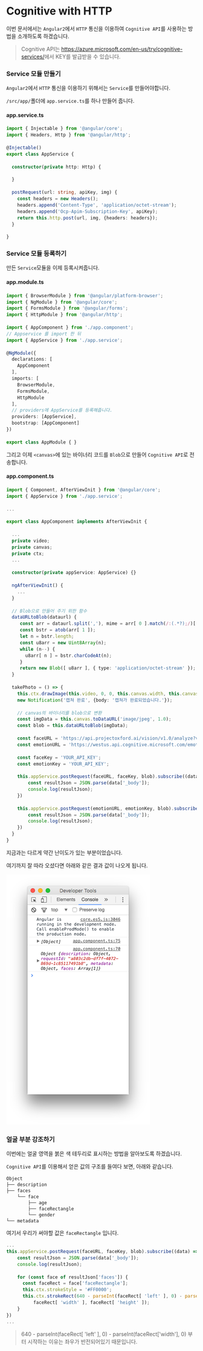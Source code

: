 # Cognitive with HTTP

이번 문서에서는 `Angular2`에서 `HTTP` 통신을 이용하여 `Cognitive API`를 사용하는 방법을 소개하도록 하겠습니다.

> Cognitive API는 <https://azure.microsoft.com/en-us/try/cognitive-services/>에서 KEY를 발급받을 수 있습니다.

### Service 모듈 만들기
`Angular2`에서 `HTTP` 통신을 이용하기 위해서는 `Service`를 만들어야합니다.

`/src/app/`폴더에 `app.service.ts`를 하나 만들어 줍니다.

#### app.service.ts
```typescript
import { Injectable } from '@angular/core';
import { Headers, Http } from '@angular/http';

@Injectable()
export class AppService {

  constructor(private http: Http) {

  }

  postRequest(url: string, apiKey, img) {
    const headers = new Headers();
    headers.append('Content-Type', 'application/octet-stream');
    headers.append('Ocp-Apim-Subscription-Key', apiKey);
    return this.http.post(url, img, {headers: headers});
  }

}
```

### Service 모듈 등록하기
만든 `Service`모듈을 이제 등록시켜줍니다.

#### app.module.ts
```typescript
import { BrowserModule } from '@angular/platform-browser';
import { NgModule } from '@angular/core';
import { FormsModule } from '@angular/forms';
import { HttpModule } from '@angular/http';

import { AppComponent } from './app.component';
// Appservice 를 import 한 뒤
import { AppService } from './app.service';

@NgModule({
  declarations: [
    AppComponent
  ],
  imports: [
    BrowserModule,
    FormsModule,
    HttpModule
  ],
  // providers에 AppService를 등록해줍니다.
  providers: [AppService],
  bootstrap: [AppComponent]
})

export class AppModule { }
```

그리고 이제 `<canvas>`에 있는 바이너리 코드를 `Blob`으로 만들어 `Cognitive API`로 전송합니다.

#### app.component.ts
```typescript
import { Component, AfterViewInit } from '@angular/core';
import { AppService } from './app.service';

...

export class AppComponent implements AfterViewInit {

  ...
  private video;
  private canvas;
  private ctx;
  ...

  constructor(private appService: AppService) {}

  ngAfterViewInit() {
    ...
  }

  // Blob으로 만들어 주기 위한 함수
  dataURLtoBlob(dataurl) {
     const arr = dataurl.split(','), mime = arr[ 0 ].match(/:(.*?);/)[ 1 ];
     const bstr = atob(arr[ 1 ]);
     let n = bstr.length;
     const u8arr = new Uint8Array(n);
     while (n--) {
       u8arr[ n ] = bstr.charCodeAt(n);
     }
     return new Blob([ u8arr ], { type: 'application/octet-stream' });
  }

  takePhoto = () => {
    this.ctx.drawImage(this.video, 0, 0, this.canvas.width, this.canvas.height);
    new Notification('캡쳐 완료', {body: '캡쳐가 완료되었습니다.'});

    // canvas의 바이너리를 blob으로 변환
    const imgData = this.canvas.toDataURL('image/jpeg', 1.0);
    const blob = this.dataURLtoBlob(imgData);

    const faceURL = 'https://api.projectoxford.ai/vision/v1.0/analyze?visualFeatures=Description,Faces&language=en';
    const emotionURL = 'https://westus.api.cognitive.microsoft.com/emotion/v1.0/recognize';

    const faceKey = 'YOUR_API_KEY';
    const emotionKey = 'YOUR_API_KEY';

    this.appService.postRequest(faceURL, faceKey, blob).subscribe((data) => {
        const resultJson = JSON.parse(data['_body']);
        console.log(resultJson);
    })

    this.appService.postRequest(emotionURL, emotionKey, blob).subscribe((data) => {
        const resultJson = JSON.parse(data['_body']);
        console.log(resultJson);
    })
  }
}
```

지금과는 다르게 약간 난이도가 있는 부분이었습니다.

여기까지 잘 따라 오셨다면 아래와 같은 결과 값이 나오게 됩니다.

![](./assets/capture/result_json.png)

### 얼굴 부분 강조하기
이번에는 얼굴 영역을 붉은 색 테두리로 표시하는 방법을 알아보도록 하겠습니다.

`Cognitive API`를 이용해서 얻은 값의 구조를 들여다 보면, 아래와 같습니다.

```
Object
├── description
├── faces
    └── face
        ├── age
        ├── faceRectangle
        └── gender
└── metadata
```

여기서 우리가 써야할 값은 `faceRectangle` 입니다.

```typescript
...
this.appService.postRequest(faceURL, faceKey, blob).subscribe((data) => {
    const resultJson = JSON.parse(data['_body']);
    console.log(resultJson);

    for (const face of resultJson['faces']) {
      const faceRect = face['faceRectangle'];
      this.ctx.strokeStyle = '#FF0000';
      this.ctx.strokeRect(640 - parseInt(faceRect[ 'left' ], 0) - parseInt(faceRect['width'], 0) , faceRect[ 'top' ],
          faceRect[ 'width' ], faceRect[ 'height' ]);
    }
})
...
```

> 640 - parseInt(faceRect[ 'left' ], 0) - parseInt(faceRect['width'], 0) 부터 시작하는 이유는 좌우가 반전되어있기 때문입니다.
